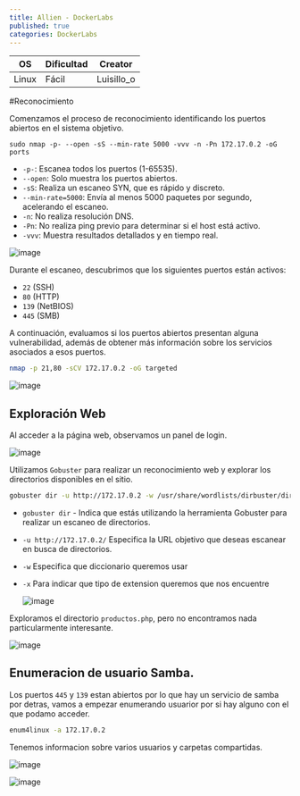```yaml
---
title: Allien - DockerLabs
published: true
categories: DockerLabs
---
```



| OS     | Dificultad  | Creator           |
| ------ | ----------- | -------------     | 
| Linux  |  Fácil      | Luisillo_o        | 


#Reconocimiento

Comenzamos el proceso de reconocimiento identificando los puertos abiertos en el sistema objetivo. 
```shell
sudo nmap -p- --open -sS --min-rate 5000 -vvv -n -Pn 172.17.0.2 -oG ports 
```
-  `-p-`: Escanea todos los puertos (1-65535).
- `--open`: Solo muestra los puertos abiertos.
- `-sS`: Realiza un escaneo SYN, que es rápido y discreto.
- `--min-rate=5000`: Envía al menos 5000 paquetes por segundo, acelerando el escaneo.
- `-n`: No realiza resolución DNS.
- `-Pn`: No realiza ping previo para determinar si el host está activo.
- `-vvv`: Muestra resultados detallados y en tiempo real.

![image](https://github.com/user-attachments/assets/bd3934a5-e525-46ce-b759-cb8ffaee9d68)

Durante el escaneo, descubrimos que los siguientes puertos están activos:
- `22` (SSH)
- `80` (HTTP)
- `139` (NetBIOS)
- `445` (SMB)

A continuación, evaluamos si los puertos abiertos presentan alguna vulnerabilidad, además de obtener más información sobre los servicios asociados a esos puertos.

```bash
nmap -p 21,80 -sCV 172.17.0.2 -oG targeted
```
![image](https://github.com/user-attachments/assets/0eda1830-cfb2-4e83-bfab-eeb125312270)

## Exploración Web

Al acceder a la página web, observamos un panel de login.

![image](https://github.com/user-attachments/assets/ffb95c59-353b-4fc2-bdf7-08862576784f)

Utilizamos `Gobuster` para realizar un reconocimiento web y explorar los directorios disponibles en el sitio.

```bash
gobuster dir -u http://172.17.0.2 -w /usr/share/wordlists/dirbuster/directory-list-2.3-medium.txt -x php,doc,html,txt,img
```
- `gobuster dir` - Indica que estás utilizando la herramienta Gobuster para realizar un escaneo de directorios.
- `-u http://172.17.0.2/` Especifica la URL objetivo que deseas escanear en busca de directorios.
- `-w` Especifica que diccionario queremos usar
- `-x` Para indicar que tipo de extension queremos que nos encuentre

  ![image](https://github.com/user-attachments/assets/439787d2-9388-4b82-b0c9-97642e79fb75)

Exploramos el directorio `productos.php`, pero no encontramos nada particularmente interesante.

![image](https://github.com/user-attachments/assets/7878e7fa-561d-4428-814d-dcb92fac1452)

## Enumeracion de usuario Samba.

 Los puertos `445` y `139` estan abiertos por lo que hay un servicio de samba por detras, vamos a empezar enumerando usuarior por si hay alguno con el que podamo acceder.

```bash
enum4linux -a 172.17.0.2
```
Tenemos informacion sobre varios usuarios y carpetas compartidas.

![image](https://github.com/user-attachments/assets/e0c26409-47a2-4a11-837d-516766dfe739)

![image](https://github.com/user-attachments/assets/181c9fdd-7990-4b37-bec3-2de7a57ad5b0)

